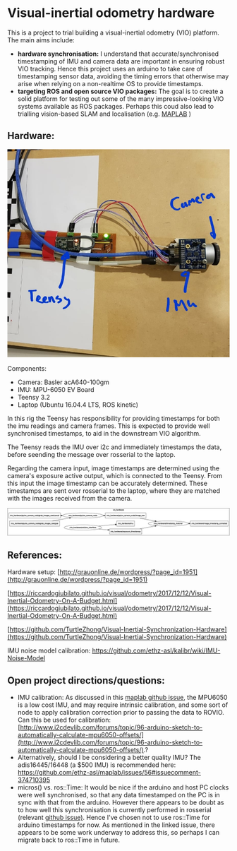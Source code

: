 # Visual-inertial odometry hardware
This is a project to trial building a visual-inertial odometry (VIO) platform.
The main aims include:
 - **hardware synchronisation:** I understand that accurate/synchronised timestamping of IMU and camera data are important in ensuring robust VIO tracking. Hence this project uses an arduino to take care of timestamping sensor data, avoiding the timing errors that otherwise may arise when relying on a non-realtime OS to provide timestamps.
 - **targeting ROS and open source VIO packages:** The goal is to create a solid platform for testing out some of the many impressive-looking VIO systems available as ROS packages. Perhaps this coud also lead to trialling vision-based SLAM and localisation (e.g. [MAPLAB](https://github.com/ethz-asl/maplab) )

## Hardware:

![rig top view](doc/vio_rig.jpg)

Components:
 - Camera: Basler acA640-100gm
 - IMU: MPU-6050 EV Board
 - Teensy 3.2 
 - Laptop (Ubuntu 16.04.4 LTS, ROS kinetic)

In this rig the Teensy has responsibility for providing timestamps for both the imu readings and camera frames. This is expected to provide well synchronised timestamps, to aid in the downstream VIO algorithm. 

The Teensy reads the IMU over i2c and immediately timestamps the data, before seending the message over rosserial to the laptop. 

Regarding the camera input, image timestamps are determined using the camera's exposure active output, which is connected to the Teensy. From this input the image timestamp can be accurately determined. These timestamps are sent over rosserial to the laptop, where they are matched with the images received from the camera.

![system ros graph](doc/rosgraph_vio_hardware.png)

## References:

Hardware setup:
[http://grauonline.de/wordpress/?page_id=1951](http://grauonline.de/wordpress/?page_id=1951)

[https://riccardogiubilato.github.io/visual/odometry/2017/12/12/Visual-Inertial-Odometry-On-A-Budget.html](https://riccardogiubilato.github.io/visual/odometry/2017/12/12/Visual-Inertial-Odometry-On-A-Budget.html)

[https://github.com/TurtleZhong/Visual-Inertial-Synchronization-Hardware](https://github.com/TurtleZhong/Visual-Inertial-Synchronization-Hardware)

 IMU noise model calibration:
 https://github.com/ethz-asl/kalibr/wiki/IMU-Noise-Model


## Open project directions/questions:

 - IMU calibration: As discussed in this [maplab github issue](https://github.com/ethz-asl/maplab/issues/19#issuecomment-353033323), the MPU6050 is a low cost IMU, and may require intrinsic calibration, and some sort of node to apply calibration correction prior to passing the data to ROVIO.
 Can this be used for calibration: [http://www.i2cdevlib.com/forums/topic/96-arduino-sketch-to-automatically-calculate-mpu6050-offsets/](http://www.i2cdevlib.com/forums/topic/96-arduino-sketch-to-automatically-calculate-mpu6050-offsets/).?
 - Alternatively, should I be considering a better quality IMU? The adis16445/16448 (a $500 IMU) is recommended here: https://github.com/ethz-asl/maplab/issues/56#issuecomment-374710395 
 - micros() vs. ros::Time: It would be nice if the arduino and host PC clocks were well synchronised, so that any data timestamped on the PC is in sync with that from the arduino. However there appears to be doubt as to how well this synchronisation is currently performed in rosserial (relevant [
github issue)](https://github.com/ros-drivers/rosserial/issues/392). Hence I've chosen not to use ros::Time for arduino timestamps for now. As mentioned in the linked issue, there appears to be some work underway to address this, so perhaps I can migrate back to ros::Time in future.


